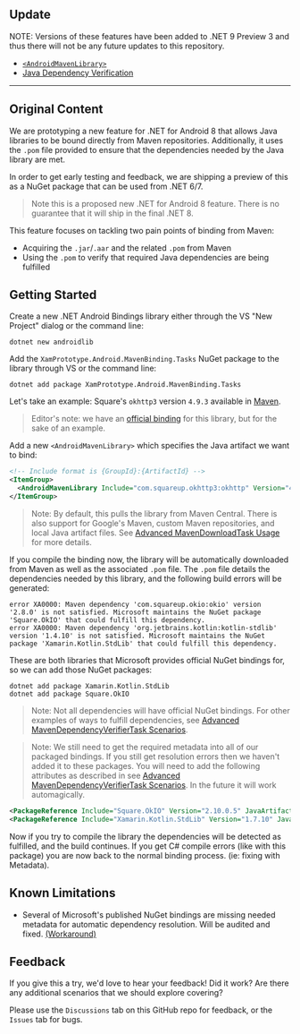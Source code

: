 ## Update

NOTE: Versions of these features have been added to .NET 9 Preview 3 and thus there will not be any future updates to this repository.

- [`<AndroidMavenLibrary>`](https://github.com/xamarin/xamarin-android/blob/main/Documentation/guides/AndroidMavenLibrary.md)
- [Java Dependency Verification](https://github.com/xamarin/xamarin-android/blob/main/Documentation/guides/JavaDependencyVerification.md)

---

## Original Content

We are prototyping a new feature for .NET for Android 8 that allows Java libraries to be bound directly from Maven repositories.  Additionally, it uses the `.pom` file provided to ensure that the dependencies needed by the Java library are met.

In order to get early testing and feedback, we are shipping a preview of this as a NuGet package that can be used from .NET 6/7.

> Note this is a proposed new .NET for Android 8 feature. There is no guarantee that it will ship in the final .NET 8.

This feature focuses on tackling two pain points of binding from Maven:
- Acquiring the `.jar`/`.aar` and the related `.pom` from Maven
- Using the `.pom` to verify that required Java dependencies are being fulfilled

## Getting Started

Create a new .NET Android Bindings library either through the VS "New Project" dialog or the command line:

```
dotnet new androidlib
```

Add the `XamPrototype.Android.MavenBinding.Tasks` NuGet package to the library through VS or the command line:

```
dotnet add package XamPrototype.Android.MavenBinding.Tasks
```

Let's take an example: Square's `okhttp3` version `4.9.3` available in [Maven](https://mvnrepository.com/artifact/com.squareup.okhttp3/okhttp/4.9.3).

> Editor's note: we have an [official binding](https://www.nuget.org/packages/Square.OkHttp3) for this library, but for the sake of an example.

Add a new `<AndroidMavenLibrary>` which specifies the Java artifact we want to bind:

```xml
<!-- Include format is {GroupId}:{ArtifactId} -->
<ItemGroup>
  <AndroidMavenLibrary Include="com.squareup.okhttp3:okhttp" Version="4.9.3" />
</ItemGroup>
```

> Note: By default, this pulls the library from Maven Central. There is also support for Google's Maven, custom Maven repositories, and local Java artifact files.  See [Advanced MavenDownloadTask Usage](https://github.com/jpobst/Prototype.Android.MavenBindings/wiki/MavenDownloadTask-Advanced-Scenarios) for more details.

If you compile the binding now, the library will be automatically downloaded from Maven as well as the associated `.pom` file.  The `.pom` file details the dependencies needed by this library, and the following build errors will be generated:

```
error XA0000: Maven dependency 'com.squareup.okio:okio' version '2.8.0' is not satisfied. Microsoft maintains the NuGet package 'Square.OkIO' that could fulfill this dependency.
error XA0000: Maven dependency 'org.jetbrains.kotlin:kotlin-stdlib' version '1.4.10' is not satisfied. Microsoft maintains the NuGet package 'Xamarin.Kotlin.StdLib' that could fulfill this dependency.
```

These are both libraries that Microsoft provides official NuGet bindings for, so we can add those NuGet packages:

```
dotnet add package Xamarin.Kotlin.StdLib
dotnet add package Square.OkIO
```

> Note: Not all dependencies will have official NuGet bindings. For other examples of ways to fulfill dependencies, see [Advanced MavenDependencyVerifierTask Scenarios](https://github.com/jpobst/Prototype.Android.MavenBindings/wiki/MavenDependencyVerifierTask-Advanced-Scenarios).

> Note: We still need to get the required metadata into all of our packaged bindings.  If you still get resolution errors then we haven't added it to these packages.  You will need to add the following attributes as described in see [Advanced MavenDependencyVerifierTask Scenarios](https://github.com/jpobst/Prototype.Android.MavenBindings/wiki/MavenDependencyVerifierTask-Advanced-Scenarios).  In the future it will work automagically.

```xml
<PackageReference Include="Square.OkIO" Version="2.10.0.5" JavaArtifact="com.squareup.okio:okio" JavaVersion="2.10.0" />
<PackageReference Include="Xamarin.Kotlin.StdLib" Version="1.7.10" JavaArtifact="org.jetbrains.kotlin:kotlin-stdlib" JavaVersion="1.7.10" />
```

Now if you try to compile the library the dependencies will be detected as fulfilled, and the build continues.  If you get C# compile errors (like with this package) you are now back to the normal binding process. (ie: fixing with Metadata).

## Known Limitations

- Several of Microsoft's published NuGet bindings are missing needed metadata for automatic dependency resolution. Will be audited and fixed. [(Workaround)](https://github.com/jpobst/Prototype.Android.MavenBindings/wiki/MavenDependencyVerifierTask-Advanced-Scenarios)

## Feedback

If you give this a try, we'd love to hear your feedback!  Did it work?  Are there any additional scenarios that we should explore covering?

Please use the `Discussions` tab on this GitHub repo for feedback, or the `Issues` tab for bugs.
